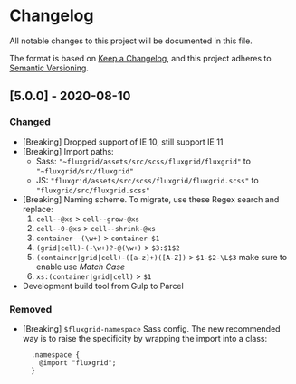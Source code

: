 # Changelog

All notable changes to this project will be documented in this file.

The format is based on [Keep a Changelog](https://keepachangelog.com/en/1.0.0/),
and this project adheres to [Semantic Versioning](https://semver.org/spec/v2.0.0.html).

## [5.0.0] - 2020-08-10

### Changed

- [Breaking] Dropped support of IE 10, still support IE 11
- [Breaking] Import paths:
  - Sass: `"~fluxgrid/assets/src/scss/fluxgrid/fluxgrid"` to `"~fluxgrid/src/fluxgrid"`
  - JS: `"fluxgrid/assets/src/scss/fluxgrid/fluxgrid.scss"` to `"fluxgrid/src/fluxgrid.scss"`
- [Breaking] Naming scheme. To migrate, use these Regex search and replace:
  1. `cell--@xs` > `cell--grow-@xs`
  2. `cell--0-@xs` > `cell--shrink-@xs`
  3. `container--(\w+)` > `container-$1`
  4. `(grid|cell)-(-\w+)?-@(\w+)` > `$3:$1$2`
  5. `(container|grid|cell)-([a-z]+)([A-Z])` > `$1-$2-\L$3` make sure to enable use _Match Case_
  6. `xs:(container|grid|cell)` > `$1`
- Development build tool from Gulp to Parcel

### Removed

- [Breaking] `$fluxgrid-namespace` Sass config. The new recommended way is to raise the specificity by wrapping the import into a class:
  ```
    .namespace {
      @import "fluxgrid";
    }
  ```

